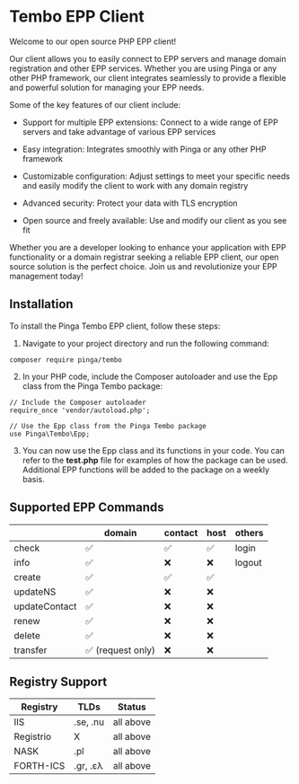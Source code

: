 # Tembo EPP Client

Welcome to our open source PHP EPP client!

Our client allows you to easily connect to EPP servers and manage domain registration and other EPP services. Whether you are using Pinga or any other PHP framework, our client integrates seamlessly to provide a flexible and powerful solution for managing your EPP needs.

Some of the key features of our client include:

- Support for multiple EPP extensions: Connect to a wide range of EPP servers and take advantage of various EPP services

- Easy integration: Integrates smoothly with Pinga or any other PHP framework

- Customizable configuration: Adjust settings to meet your specific needs and easily modify the client to work with any domain registry

- Advanced security: Protect your data with TLS encryption

- Open source and freely available: Use and modify our client as you see fit

Whether you are a developer looking to enhance your application with EPP functionality or a domain registrar seeking a reliable EPP client, our open source solution is the perfect choice. Join us and revolutionize your EPP management today!

## Installation

To install the Pinga Tembo EPP client, follow these steps:

1. Navigate to your project directory and run the following command:

```composer require pinga/tembo```

2. In your PHP code, include the Composer autoloader and use the Epp class from the Pinga Tembo package:

```
// Include the Composer autoloader
require_once 'vendor/autoload.php';

// Use the Epp class from the Pinga Tembo package
use Pinga\Tembo\Epp;
```

3. You can now use the Epp class and its functions in your code. You can refer to the **test.php** file for examples of how the package can be used. Additional EPP functions will be added to the package on a weekly basis.

## Supported EPP Commands

| | domain | contact | host | others |
|----------|----------|----------|----------|----------|
| check | ✅ | ✅  | ✅ | login |
| info | ✅ | ❌ | ❌ | logout |
| create | ✅ | ✅ | ✅ | |
| updateNS | ✅ |❌  | ❌| |
| updateContact | ✅ | ❌ | ❌| |
| renew | ✅ | ❌ | ❌| |
| delete | ✅ | ❌ | ❌ |  |
| transfer | ✅ (request only) | ❌ | ❌ | |

## Registry Support

| Registry | TLDs | Status |
|----------|----------|----------|
| IIS | .se, .nu | all above |
| Registrio | X | all above |
| NASK | .pl | all above |
| FORTH-ICS | .gr, .ελ |  all above|
